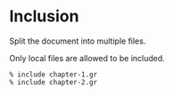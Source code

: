 # Inclusion
Split the document into multiple files.

Only local files are allowed to be included.

``` gr
% include chapter-1.gr
% include chapter-2.gr
```
